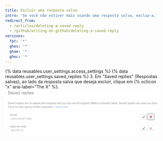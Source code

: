 ```yaml
---
title: Excluir uma resposta salva
intro: 'Se você não estiver mais usando uma resposta salva, exclua-a.'
redirect_from:
  - /articles/deleting-a-saved-reply
  - /github/writing-on-github/deleting-a-saved-reply
versions:
  fpt: '*'
  ghes: '*'
  ghae: '*'
  ghec: '*'
---
```


{% data reusables.user_settings.access_settings %}
{% data reusables.user_settings.saved_replies %}
3. Em "Saved replies" (Respostas salvas), ao lado da resposta salva que deseja excluir, clique em {% octicon "x" aria-label="The X" %}.  
   ![Excluir resposta salva](/assets/images/help/settings/saved-replies-delete-existing.png)
